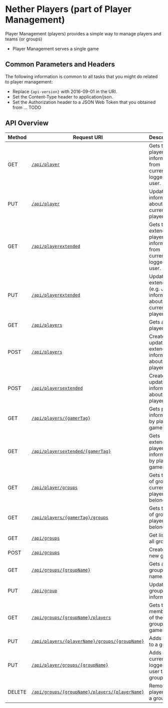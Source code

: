 # Nether Players (part of Player Management)

Player Management (players) provides a simple way to manage players and teams (or groups)
* Player Management serves a single game


## Common Parameters and Headers

The following information is common to all tasks that you might do related to player management:

* Replace `{api-version}` with 2016-09-01 in the URI.
* Set the Content-Type header to application/json.
* Set the Authorization header to a JSON Web Token that you obtained from ... TODO

## API Overview

|Method | Request URI   | Description |
|-------|---------------|-------------|
|GET|[`/api/player`](get-current-player.md)|Gets the player information from currently logged in user.|
|PUT|[`/api/player`](put-current-player.md)|Updates information about the current player.|
|GET|[`/api/playerextended`](get-current-playerextended.md)|Gets the extended player information from currently logged in user.|
|PUT|[`/api/playerextended`](put-current-playerextended.md)|Updates extended (e.g. JSON) information about the current player.|
|GET|[`/api/players`](get-all-players.md)|Gets all players.|
|POST|[`/api/players`](add-new-player.md)|Creates or updates extended information about a player.|
|POST|[`/api/playersextended`](add-new-playerextended.md)|Creates or updates information about a player.|
|GET|[`/api/players/{gamerTag}`](get-player-by-gamertag.md)|Gets player information by player's gamer tag.|
|GET|[`/api/playersextended/{gamerTag}`](get-playerextended-by-gamertag.md)|Gets extended player information by player's gamer tag.|
|GET|[`/api/player/groups`](get-current-player-groups.md)|Gets the list of groups current player belongs to.|
|GET|[`/api/players/{gamerTag}/groups`](get-player-groups.md)|Gets the list of groups a player belongs to.|
|GET|[`/api/groups`](get-all-groups.md)|Get list of all groups.|
|POST|[`/api/groups`](add-new-group.md)|Creates a new group.|
|GET|[`/api/groups/{groupName}`](get-group-by-name.md)|Gets a group by name.|
|PUT|[`/api/group`](put-group.md)|Updates group information.|
|GET|[`/api/groups/{groupName}/players`](get-group-members.md)|Gets the members of the group as gamertags.|
|PUT|[`/api/players/{playerName}/groups/{groupName}`](add-player-to-group.md)|Adds player to a group.|
|PUT|[`/api/player/groups/{groupName}`](add-current-player-to-group.md)|Adds currently logged in user to a group.|
|DELETE|[`/api/groups/{groupName}/players/{playerName}`](delete-player-from-group.md)|Removes player from a group.|   
